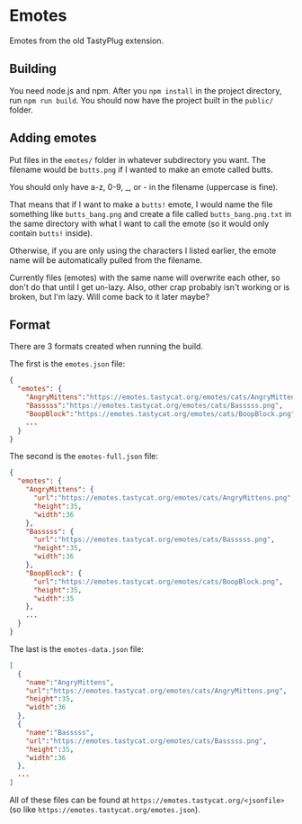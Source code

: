 # Emotes
Emotes from the old TastyPlug extension.

## Building
You need node.js and npm.
After you `npm install` in the project directory, run `npm run build`.
You should now have the project built in the `public/` folder.

## Adding emotes
Put files in the `emotes/` folder in whatever subdirectory you want.
The filename would be `butts.png` if I wanted to make an emote called butts.

You should only have a-z, 0-9, \_, or - in the filename (uppercase is fine).

That means that if I want to make a `butts!` emote, I would name the file something like `butts_bang.png`
and create a file called `butts_bang.png.txt` in the same directory with what I want to call the emote
(so it would only contain `butts!` inside).

Otherwise, if you are only using the characters I listed earlier,
the emote name will be automatically pulled from the filename.

Currently files (emotes) with the same name will overwrite each other, so don't do that until I get un-lazy.
Also, other crap probably isn't working or is broken, but I'm lazy.  Will come back to it later maybe?

## Format
There are 3 formats created when running the build.

The first is the `emotes.json` file:
```json
{
  "emotes": {
    "AngryMittens":"https://emotes.tastycat.org/emotes/cats/AngryMittens.png",
    "Basssss":"https://emotes.tastycat.org/emotes/cats/Basssss.png",
    "BoopBlock":"https://emotes.tastycat.org/emotes/cats/BoopBlock.png",
    ...
  }
}
```

The second is the `emotes-full.json` file:
```json
{
  "emotes": {
    "AngryMittens": {
      "url":"https://emotes.tastycat.org/emotes/cats/AngryMittens.png",
      "height":35,
      "width":36
    },
    "Basssss": {
      "url":"https://emotes.tastycat.org/emotes/cats/Basssss.png",
      "height":35,
      "width":36
    },
    "BoopBlock": {
      "url":"https://emotes.tastycat.org/emotes/cats/BoopBlock.png",
      "height":35,
      "width":35
    },
    ...
  }
}
```

The last is the `emotes-data.json` file:
```json
[
  {
    "name":"AngryMittens",
    "url":"https://emotes.tastycat.org/emotes/cats/AngryMittens.png",
    "height":35,
    "width":36
  },
  {
    "name":"Basssss",
    "url":"https://emotes.tastycat.org/emotes/cats/Basssss.png",
    "height":35,
    "width":36
  },
  ...
]
```

All of these files can be found at `https://emotes.tastycat.org/<jsonfile>`
(so like `https://emotes.tastycat.org/emotes.json`).
